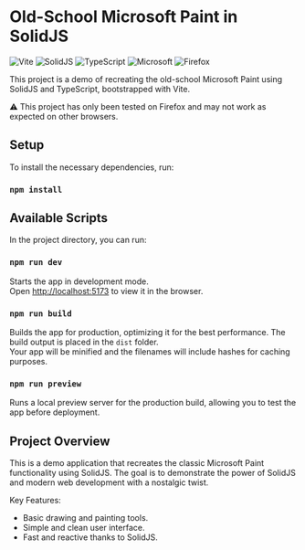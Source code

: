 # Old-School Microsoft Paint in SolidJS
![Vite](https://img.shields.io/badge/Vite-646CFF?style=for-the-badge&logo=Vite&logoColor=white)
![SolidJS](https://img.shields.io/badge/SolidJS-20232A?style=for-the-badge&logo=SolidJS&logoColor=white)
![TypeScript](https://img.shields.io/badge/TypeScript-007ACC?style=for-the-badge&logo=TypeScript&logoColor=white)
![Microsoft](https://img.shields.io/badge/Microsoft-666666?style=for-the-badge&logo=Microsoft&logoColor=white)
![Firefox](https://img.shields.io/badge/Firefox-FF7139?style=for-the-badge&logo=Firefox%20Browser&logoColor=white)


This project is a demo of recreating the old-school Microsoft Paint using SolidJS and TypeScript, bootstrapped with Vite.

⚠️ This project has only been tested on Firefox and may not work as expected on other browsers.

## Setup

To install the necessary dependencies, run:

### `npm install`

## Available Scripts

In the project directory, you can run:

### `npm run dev`

Starts the app in development mode.<br>
Open [http://localhost:5173](http://localhost:5173) to view it in the browser.

### `npm run build`

Builds the app for production, optimizing it for the best performance. The build output is placed in the `dist` folder.<br>
Your app will be minified and the filenames will include hashes for caching purposes.

### `npm run preview`

Runs a local preview server for the production build, allowing you to test the app before deployment.

## Project Overview

This is a demo application that recreates the classic Microsoft Paint functionality using SolidJS. The goal is to demonstrate the power of SolidJS and modern web development with a nostalgic twist.

Key Features:
- Basic drawing and painting tools.
- Simple and clean user interface.
- Fast and reactive thanks to SolidJS.
